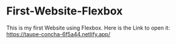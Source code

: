 # First-Website-Flexbox
This is my first Website using Flexbox. Here is the Link to open it: https://taupe-concha-6f5a44.netlify.app/
